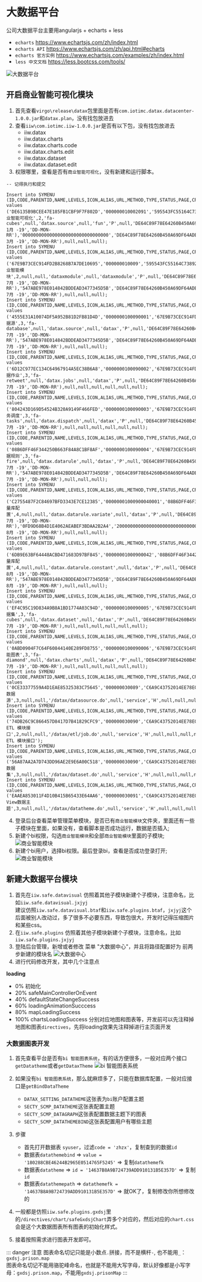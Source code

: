 # 大数据平台

公司大数据平台主要用angularjs + echarts + less
- `echarts` <https://www.echartsjs.com/zh/index.html>
- `echarts API` <https://www.echartsjs.com/zh/api.html#echarts>
- `echarts 官方实例` <https://www.echartsjs.com/examples/zh/index.html>
- `less 中文文档` <https://less.bootcss.com/tools/>

![大数据平台](/iotimc/chart.png)

## 开启商业智能可视化模块

1. 首先查看`virgo\release\datax`包里面是否有`com.iotimc.datax.datacenter-1.0.0.jar`和`datax.plan`，没有找包放进去
2. 查看`iiw\com.iotimc.iiw-1.0.0.jar`是否有以下包，没有找包放进去
    * iiw.datax
    * iiw.datax.charts
    * iiw.datax.charts.code
    * iiw.datax.charts.edit
    * iiw.datax.dataset
    * iiw.datax.dataset.edit
3. 权限哪里，查看是否有`商业智能可视化`，没有新建和运行脚本。

```
-- 记得执行和提交

Insert into SYMENU (ID,CODE,PARENTID,NAME,LEVELS,ICON,ALIAS,URL,METHOD,TYPE,STATUS,PAGE,CREUSER,CREOU,CRETIME,MODOU,MODUSER,MODTIME,SYS,COLOR,NOTES) values ('DE6135B9BCEE47E185FB1CBF9F7F802D','000000010002091','595543FC55164C7389247876ED35A23F','商业智能可视化',2,'fa-cubes',null,'datax.source',null,'fun','P',null,'DE64C89F78E64260B450A69DF64ADEC3','00000000000000000000000000000000',to_date('28-1月 -19','DD-MON-RR'),'00000000000000000000000000000000','DE64C89F78E64260B450A69DF64ADEC3',to_date('29-3月 -19','DD-MON-RR'),null,null,null);
Insert into SYMENU (ID,CODE,PARENTID,NAME,LEVELS,ICON,ALIAS,URL,METHOD,TYPE,STATUS,PAGE,CREUSER,CREOU,CRETIME,MODOU,MODUSER,MODTIME,SYS,COLOR,NOTES) values ('67E9B73CEC914FD2B8268B7A7DE10695','000000010009','595543FC55164C7389247876ED35A22F','商业智能模块',2,null,null,'dataxmodule',null,'dataxmodule','P',null,'DE64C89F78E64260B450A69DF64ADEC3','547ABE978E014842BDDEAD3477345D5B',to_date('29-7月 -19','DD-MON-RR'),'547ABE978E014842BDDEAD3477345D5B','DE64C89F78E64260B450A69DF64ADEC3',to_date('29-7月 -19','DD-MON-RR'),null,null,null);
Insert into SYMENU (ID,CODE,PARENTID,NAME,LEVELS,ICON,ALIAS,URL,METHOD,TYPE,STATUS,PAGE,CREUSER,CREOU,CRETIME,MODOU,MODUSER,MODTIME,SYS,COLOR,NOTES) values ('4555E31A10074DF5A952B81D2FB81D4D','0000000100090001','67E9B73CEC914FD2B8268B7A7DE10695','数据源',3,'fa-database',null,'datax.source',null,'datax','P',null,'DE64C89F78E64260B450A69DF64ADEC3','547ABE978E014842BDDEAD3477345D5B',to_date('29-7月 -19','DD-MON-RR'),'547ABE978E014842BDDEAD3477345D5B','DE64C89F78E64260B450A69DF64ADEC3',to_date('29-7月 -19','DD-MON-RR'),null,null,null);
Insert into SYMENU (ID,CODE,PARENTID,NAME,LEVELS,ICON,ALIAS,URL,METHOD,TYPE,STATUS,PAGE,CREUSER,CREOU,CRETIME,MODOU,MODUSER,MODTIME,SYS,COLOR,NOTES) values ('6D12C977EC134C64967914A5EC38B6A8','0000000100090002','67E9B73CEC914FD2B8268B7A7DE10695','数据作业',3,'fa-retweet',null,'datax.jobs',null,'datax','P',null,'DE64C89F78E64260B450A69DF64ADEC3','547ABE978E014842BDDEAD3477345D5B',to_date('29-7月 -19','DD-MON-RR'),null,null,null,null,null,null);
Insert into SYMENU (ID,CODE,PARENTID,NAME,LEVELS,ICON,ALIAS,URL,METHOD,TYPE,STATUS,PAGE,CREUSER,CREOU,CRETIME,MODOU,MODUSER,MODTIME,SYS,COLOR,NOTES) values ('804243D169D54524B320A9149F466FED','0000000100090003','67E9B73CEC914FD2B8268B7A7DE10695','任务调度',3,'fa-tasks',null,'datax.dispatch',null,'datax','P',null,'DE64C89F78E64260B450A69DF64ADEC3','547ABE978E014842BDDEAD3477345D5B',to_date('29-7月 -19','DD-MON-RR'),null,null,null,null,null,null);
Insert into SYMENU (ID,CODE,PARENTID,NAME,LEVELS,ICON,ALIAS,URL,METHOD,TYPE,STATUS,PAGE,CREUSER,CREOU,CRETIME,MODOU,MODUSER,MODTIME,SYS,COLOR,NOTES) values ('08B6DFF46F344250B663F84A8C1BF8AF','0000000100090004','67E9B73CEC914FD2B8268B7A7DE10695','数据规则',3,'fa-fire',null,'datax.datarule',null,'datax','P',null,'DE64C89F78E64260B450A69DF64ADEC3','547ABE978E014842BDDEAD3477345D5B',to_date('29-7月 -19','DD-MON-RR'),'547ABE978E014842BDDEAD3477345D5B','DE64C89F78E64260B450A69DF64ADEC3',to_date('29-7月 -19','DD-MON-RR'),null,null,null);
Insert into SYMENU (ID,CODE,PARENTID,NAME,LEVELS,ICON,ALIAS,URL,METHOD,TYPE,STATUS,PAGE,CREUSER,CREOU,CRETIME,MODOU,MODUSER,MODTIME,SYS,COLOR,NOTES) values ('C2755487F2C84697BFD3343E7CE12385','00000001000900040001','08B6DFF46F344250B663F84A8C1BF8AF','变量库配置',4,null,null,'datax.datarule.variate',null,'datax','P',null,'DE64C89F78E64260B450A69DF64ADEC3','547ABE978E014842BDDEAD3477345D5B',to_date('29-7月 -19','DD-MON-RR'),'0FD9D68B4D1E4062AEABEF3BDAA2B2A4','20000000000000000000000000000000',to_date('29-8月 -19','DD-MON-RR'),null,null,null);
Insert into SYMENU (ID,CODE,PARENTID,NAME,LEVELS,ICON,ALIAS,URL,METHOD,TYPE,STATUS,PAGE,CREUSER,CREOU,CRETIME,MODOU,MODUSER,MODTIME,SYS,COLOR,NOTES) values ('6DB9E63BF64448ACBD471683D97BF845','00000001000900042','08B6DFF46F344250B663F84A8C1BF8AF','常量库配置',4,null,null,'datax.datarule.constant',null,'datax','P',null,'DE64C89F78E64260B450A69DF64ADEC3','547ABE978E014842BDDEAD3477345D5B',to_date('15-8月 -19','DD-MON-RR'),'547ABE978E014842BDDEAD3477345D5B','DE64C89F78E64260B450A69DF64ADEC3',to_date('15-8月 -19','DD-MON-RR'),null,null,null);
Insert into SYMENU (ID,CODE,PARENTID,NAME,LEVELS,ICON,ALIAS,URL,METHOD,TYPE,STATUS,PAGE,CREUSER,CREOU,CRETIME,MODOU,MODUSER,MODTIME,SYS,COLOR,NOTES) values ('EF4C95C19D834A9B8A1BD1774A03C94D','0000000100090005','67E9B73CEC914FD2B8268B7A7DE10695','数据集',3,'fa-cubes',null,'datax.dataset',null,'datax','P',null,'DE64C89F78E64260B450A69DF64ADEC3','547ABE978E014842BDDEAD3477345D5B',to_date('29-7月 -19','DD-MON-RR'),null,null,null,null,null,null);
Insert into SYMENU (ID,CODE,PARENTID,NAME,LEVELS,ICON,ALIAS,URL,METHOD,TYPE,STATUS,PAGE,CREUSER,CREOU,CRETIME,MODOU,MODUSER,MODTIME,SYS,COLOR,NOTES) values ('0ABD0904F7C64F60844140E289FD8755','0000000100090006','67E9B73CEC914FD2B8268B7A7DE10695','智能图表',3,'fa-diamond',null,'datax.charts',null,'datax','P',null,'DE64C89F78E64260B450A69DF64ADEC3','547ABE978E014842BDDEAD3477345D5B',to_date('29-7月 -19','DD-MON-RR'),null,null,null,null,null,null);
Insert into SYMENU (ID,CODE,PARENTID,NAME,LEVELS,ICON,ALIAS,URL,METHOD,TYPE,STATUS,PAGE,CREUSER,CREOU,CRETIME,MODOU,MODUSER,MODTIME,SYS,COLOR,NOTES) values ('0CE33377559A4D1EAE85325383C75645','000000030089','C6A9C43752014EE78E05C1859EF14D45','Datax数据源',3,null,null,'/datax/datasource.do',null,'service','H',null,null,null,null,null,null,null,null,null,null);
Insert into SYMENU (ID,CODE,PARENTID,NAME,LEVELS,ICON,ALIAS,URL,METHOD,TYPE,STATUS,PAGE,CREUSER,CREOU,CRETIME,MODOU,MODUSER,MODTIME,SYS,COLOR,NOTES) values ('74DB26C9C866457D8417D7B41829CFC9','000000030090','C6A9C43752014EE78E05C1859EF14D45','Datax ETL 模块接口',2,null,null,'/datax/etl/job.do',null,'service','H',null,null,null,null,null,null,null,null,null,'Datax ETL 模块接口');
Insert into SYMENU (ID,CODE,PARENTID,NAME,LEVELS,ICON,ALIAS,URL,METHOD,TYPE,STATUS,PAGE,CREUSER,CREOU,CRETIME,MODOU,MODUSER,MODTIME,SYS,COLOR,NOTES) values ('56A87AA2A7D743DD96AE2E9E6A00C518','000000030090','C6A9C43752014EE78E05C1859EF14D45','Datax数据集',3,null,null,'/datax/dataset.do',null,'service','H',null,null,null,null,null,null,null,null,null,null);
Insert into SYMENU (ID,CODE,PARENTID,NAME,LEVELS,ICON,ALIAS,URL,METHOD,TYPE,STATUS,PAGE,CREUSER,CREOU,CRETIME,MODOU,MODUSER,MODTIME,SYS,COLOR,NOTES) values ('EAAEA853011F4D10B415B65433E64AA6','000000030091','C6A9C43752014EE78E05C1859EF14D45','Data View数据主题',3,null,null,'/datax/datatheme.do',null,'service','H',null,null,null,null,null,null,null,null,null,null);
```

4. 登录后台查看菜单管理菜单模块，是否已有`商业智能模块`文件夹，里面还有一些子模块在里面，如果没有，查看脚本是否成功运行，数据是否插入;
5. 新建个bi权限，勾选`商业智能模块`和全部`商业智能模块`里面的子模块;
![商业智能模块](/iotimc/business-module.png)
6. 新建个bi用户，选择bi权限。最后登录bi，查看是否成功登录打开;
![商业智能模块](/iotimc/datavisual-bi.png)

## 新建大数据平台模块

1. 首先在`iiw.safe.datavisual` 仿照着其他子模块新建个子模块，注意命名，比如`iiw.safe.datavisual.jxjyj`  
	建议仿照`iiw.safe.datavisual.btaf`和`iiw.safe.plugins.btaf`，`jxjyj`这个后面被别人改动过，多了很多不必要东西，导致包很大，开发时记得压缩图片和某些css。
2. 在`iiw.safe.plugins` 仿照着其他子模块新建个子模块，注意命名，比如`iiw.safe.plugins.jxjyj`
3. 登陆后台管理，新增或者修改 菜单 "大数据中心"，并且将路径配置好为 前两步新建的模块名
![大数据中心](/iotimc/datavisual-1.png)
4. 进行代码修改开发，其中几个注意点

__loading__
* 0%       初始化
* 20%      safeMainControllerOnEvent
* 40%      defaultStateChangeSuccess
* 60%      loadingAnimationSucccess
* 80%      mapLoadingSuccess
* 100%     chartsLoadingSuccess
分别对应地图和图表等，开发前可以先注释掉地图和图表`directives`，先将loading效果先注释掉进行主页面开发

### 大数据图表开发

1. 首先查看平台是否有`bi 智能图表系统`，有的话方便很多，一般对应两个接口`getDatatheme`或者`getDataxTheme`
![bi 智能图表系统](/iotimc/datavisual-bi.png)
2. 如果没有`bi 智能图表系统`，那么就麻烦多了，只能在数据库配置，一般对应接口是`getBindDataTheme`
    * `DATAX_SETTING_DATATHEME`这张表为`bi`账户配置主题
    * `SECTY_SCMP_DATATHEME`这张表配置主题
    * `SECTY_SCMP_DATAGRAPH`这张表配置数据主题下的图表
    * `SECTY_SCMP_DATATHEMEBIND`这张表配置用户有哪些主题
3. 步骤
    * 首先打开数据表 `syuser`，过滤`code = 'zhzx'`，复制查到的数据`id`  
    * 数据表`datathemebind` => `value = '180288CBE46244B2965E0514765F5245'` => 复制`datathemefk`  
    * 数据表`datatheme` => `id = '14637B8A9B724739ADD910131B5E357D'` => 复制`id`  
    * 数据表`datathemepath` => `datathemefk = '14637B8A9B724739ADD910131B5E357D'` => 就OK了，复制修改你所想修改的
4. 一般都是仿照`iiw.safe.plugins.gxdsj`里的`/directives/chart/safeGxdsjChart`弄多个对应的，然后对应的`chart.css`会是这个大数据图表所有图表的初始化样式。

5. 接着按照需求进行图表开发即可。

::: danger 注意
图表命名切记只能是小数点`.`拼接，而不是横杆`-`, 也不能用`_`：`gxdsj.prison.map`  
图表命名切记不能用骆驼峰命名，也就是不能用大写字母，默认好像都是小写字母：`gxdsj.prison.map`，不能用`gxdsj.prisonMap`
:::
